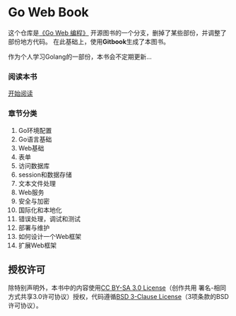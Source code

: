 # Go Web Book  
这个仓库是[《Go Web 编程》](https://github.com/astaxie/build-web-application-with-golang)
开源图书的一个分支，删掉了某些部份，并调整了部份地方代码。
在此基础上，使用**Gitbook**生成了本图书。

作为个人学习Golang的一部份，本书会不定期更新...

### 阅读本书
[开始阅读](http://xionglun.github.io/goBook)

### 章节分类
1. Go环境配置
2. Go语言基础
3. Web基础
4. 表单
5. 访问数据库
6. session和数据存储
7. 文本文件处理
8. Web服务
9. 安全与加密
10. 国际化和本地化
11. 错误处理，调试和测试
12. 部署与维护
13. 如何设计一个Web框架
14. 扩展Web框架


## 授权许可
除特别声明外，本书中的内容使用[CC BY-SA 3.0 License](http://creativecommons.org/licenses/by-sa/3.0/)（创作共用 署名-相同方式共享3.0许可协议）授权，代码遵循[BSD 3-Clause License](<https://github.com/astaxie/build-web-application-with-golang/blob/master/LICENSE.md>)（3项条款的BSD许可协议）。

